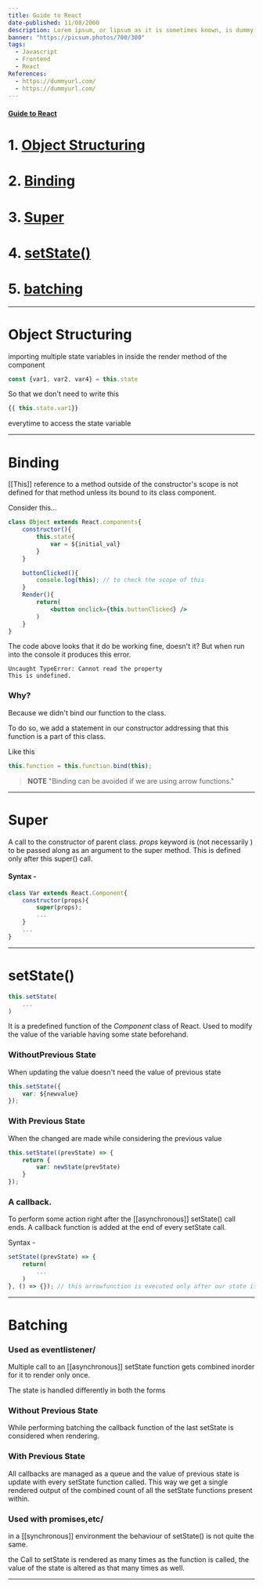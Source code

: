 ```yaml
---
title: Guide to React
date-published: 11/08/2000
description: Lorem ipsum, or lipsum as it is sometimes known, is dummy text used in laying out print, graphic or web designs. The passage is attributed to an unknown typesetter
banner: "https://picsum.photos/700/300"
tags:
  - Javascript
  - Frontend
  - React
References:
  - https://dummyurl.com/
  - https://dummyurl.com/
---
```


#### <u>Guide to React</u>
# 1. [Object Structuring](#Object-structuring)
# 2. [Binding](#binding) 
# 3. [Super](#super)
# 4. [setState()](#setstate)
# 5. [batching](#batching)

---
# Object Structuring
importing multiple state variables in inside the render method of the component
```jsx
const {var1, var2, var4} = this.state
```
So that we don't need to write  this
```jsx
{{ this.state.var1}}
```
everytime to access the state variable

---
# Binding
[[This]] reference to a method outside of the constructor's scope is not defined for that method unless its bound to its class component.

Consider this...
```jsx
class Object extends React.components{
	constructor(){
		this.state{
			var = ${initial_val}
		}
	}

	buttonClicked(){
		console.log(this); // to check the scope of this
	}
	Render(){
		return(
			<button onclick={this.buttonClicked} />
		)
	}
}
```

The code above looks that it do be working fine, doesn't it?
But when run into the console it produces this error.

```console
Uncaught TypeError: Cannot read the property
This is undefined.
```

### Why?
Because we didn't bind our function to the class.

To do so, we add a statement in our constructor addressing that this function is a part of this class.

Like this
```jsx
this.function = this.function.bind(this);
```

> **__NOTE__** "Binding can be avoided if we are using arrow functions."

---
# Super
A call to the constructor of parent class.
*props* keyword is (not necessarily ) to be passed along as an argument to the super method.
This is defined only after this super() call.

#### Syntax -
```jsx
class Var extends React.Component{
	constructor(props){
		super(props);
		...
	}
	...
}
```

---
# setState()
```jsx
this.setState(
	...
)
```

It is a predefined function of the *Component* class of React. 
Used to modify the value of the variable having some state beforehand.

### WithoutPrevious State
When updating the value doesn't  need the value of previous state

```jsx
this.setState({
	var: ${newvalue}
});
```

### With Previous State
When the changed are made while considering the previous value

```jsx
this.setState((prevState) => {
	return {
		var: newState(prevState)
	}
});
```


### A callback.
To perform some action right after the [[asynchronous]] setState() call ends.
A callback function is added at the end of every setState call.

Syntax -
```jsx
setState((prevState) => {
	return(
		...
	)
}, () => {}); // this arrowfunction is executed only after our state is updated.
```

---
# Batching
### Used as eventlistener/
Multiple call to an [[asynchronous]] setState function gets combined inorder for it to render only once.

The state is handled differently in both the forms

### Without Previous State
While performing batching the callback function of the last setState is considered when rendering.

### With Previous State
All callbacks are managed as a queue and the value of previous state is update with every setState function called.
This way we get a single rendered output of the combined count of all the setState functions present within.

### Used with promises,etc/
in a [[synchronous]] environment the behaviour of setState() is not quite the same.

the Call to setState is rendered as many times as the function is called, the value of the state is altered as that many times as well.

---
